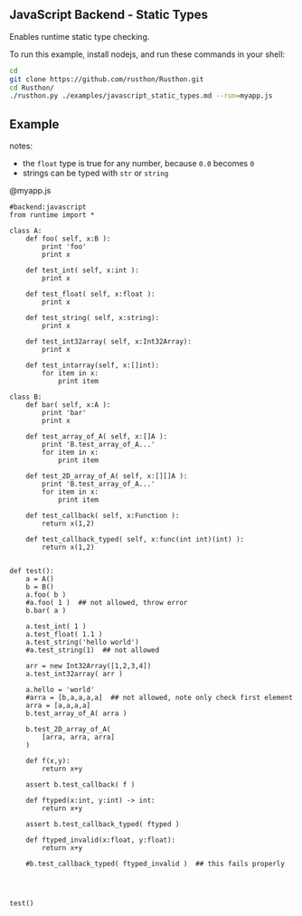 JavaScript Backend - Static Types
-------

Enables runtime static type checking.

To run this example, install nodejs, and run these commands in your shell:

```bash
cd
git clone https://github.com/rusthon/Rusthon.git
cd Rusthon/
./rusthon.py ./examples/javascript_static_types.md --run=myapp.js
```


Example
--------

notes:
* the `float` type is true for any number, because `0.0` becomes `0`
* strings can be typed with `str` or `string`

@myapp.js
```rusthon
#backend:javascript
from runtime import *

class A:
	def foo( self, x:B ):
		print 'foo'
		print x

	def test_int( self, x:int ):
		print x

	def test_float( self, x:float ):
		print x

	def test_string( self, x:string):
		print x

	def test_int32array( self, x:Int32Array):
		print x

	def test_intarray(self, x:[]int):
		for item in x:
			print item

class B:
	def bar( self, x:A ):
		print 'bar'
		print x

	def test_array_of_A( self, x:[]A ):
		print 'B.test_array_of_A...'
		for item in x:
			print item

	def test_2D_array_of_A( self, x:[][]A ):
		print 'B.test_array_of_A...'
		for item in x:
			print item

	def test_callback( self, x:Function ):
		return x(1,2)

	def test_callback_typed( self, x:func(int int)(int) ):
		return x(1,2)


def test():
	a = A()
	b = B()
	a.foo( b )
	#a.foo( 1 )  ## not allowed, throw error
	b.bar( a )

	a.test_int( 1 )
	a.test_float( 1.1 )
	a.test_string('hello world')
	#a.test_string(1)  ## not allowed

	arr = new Int32Array([1,2,3,4])
	a.test_int32array( arr )

	a.hello = 'world'
	#arra = [b,a,a,a,a]  ## not allowed, note only check first element
	arra = [a,a,a,a]
	b.test_array_of_A( arra )

	b.test_2D_array_of_A(
		[arra, arra, arra]
	)

	def f(x,y):
		return x+y

	assert b.test_callback( f )

	def ftyped(x:int, y:int) -> int:
		return x+y

	assert b.test_callback_typed( ftyped )

	def ftyped_invalid(x:float, y:float):
		return x+y

	#b.test_callback_typed( ftyped_invalid )  ## this fails properly




test()

```